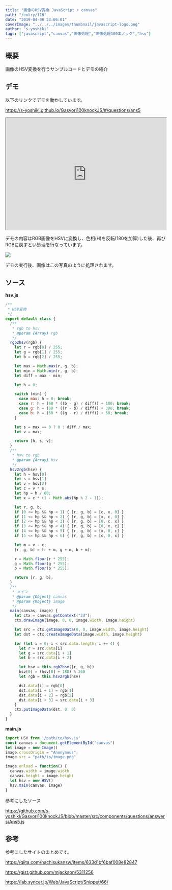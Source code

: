 ```yaml
---
title: "画像のHSV変換 JavaScript + canvas"
path: "/entry/116"
date: "2019-04-08 23:06:01"
coverImage: "../../../images/thumbnail/javascript-logo.png"
author: "s-yoshiki"
tags: ["javascript","canvas","画像処理","画像処理100本ノック","hsv"]
---
```


## 概要

画像のHSV変換を行うサンプルコードとデモの紹介

## デモ

以下のリンクでデモを動かしています。

<a href="https://s-yoshiki.github.io/Gasyori100knockJS/#/questions/ans5">https://s-yoshiki.github.io/Gasyori100knockJS/#/questions/ans5</a>

<iframe src="https://s-yoshiki.github.io/Gasyori100knockJS/#/questions/ans5/iframe" style="width:100%; height:350px"></iframe>

デモの内容はRGB画像をHSVに変換し、色相(H)を反転(180を加算)した後、再びRGBに戻すとい処理を行なっています。

<a href="https://images-tech-blog.s-yoshiki.com/img/2019/04/201904082255_r1tc43.png">
<img src="https://images-tech-blog.s-yoshiki.com/img/2019/04/201904082255_r1tc43.png"></a>

デモの実行後、画像はこの写真のように処理されます。

## ソース

**hsv.js**

```js
/**
 * HSV変換
 */
export default class {
  /**
   * rgb to hsv
   * @param {Array} rgb 
   */
  rgb2hsv(rgb) {
    let r = rgb[0] / 255;
    let g = rgb[1] / 255;
    let b = rgb[2] / 255;

    let max = Math.max(r, g, b);
    let min = Math.min(r, g, b);
    let diff = max - min;

    let h = 0;

    switch (min) {
      case max: h = 0; break;
      case r: h = (60 * ((b - g) / diff)) + 180; break;
      case g: h = (60 * ((r - b) / diff)) + 300; break;
      case b: h = (60 * ((g - r) / diff)) + 60; break;
    }

    let s = max == 0 ? 0 : diff / max;
    let v = max;

    return [h, s, v];
  }
  /**
   * hsv to rgb
   * @param {Array} hsv 
   */
  hsv2rgb(hsv) {
    let h = hsv[0]
    let s = hsv[1]
    let v = hsv[2]
    let c = v * s;
    let hp = h / 60;
    let x = c * (1 - Math.abs(hp % 2 - 1));

    let r, g, b;
    if (0 <= hp && hp < 1) { [r, g, b] = [c, x, 0] }
    if (1 <= hp && hp < 2) { [r, g, b] = [x, c, 0] }
    if (2 <= hp && hp < 3) { [r, g, b] = [0, c, x] }
    if (3 <= hp && hp < 4) { [r, g, b] = [0, x, c] }
    if (4 <= hp && hp < 5) { [r, g, b] = [x, 0, c] }
    if (5 <= hp && hp < 6) { [r, g, b] = [c, 0, x] }

    let m = v - c;
    [r, g, b] = [r + m, g + m, b + m];

    r = Math.floor(r * 255);
    g = Math.floor(g * 255);
    b = Math.floor(b * 255);

    return [r, g, b];
  }
  /**
   * メイン
   * @param {Object} canvas 
   * @param {Object} image 
   */
  main(canvas, image) {
    let ctx = canvas.getContext("2d");
    ctx.drawImage(image, 0, 0, image.width, image.height)

    let src = ctx.getImageData(0, 0, image.width, image.height)
    let dst = ctx.createImageData(image.width, image.height)

    for (let i = 0; i < src.data.length; i += 4) {
      let r = src.data[i]
      let g = src.data[i + 1]
      let b = src.data[i + 2]

      let hsv = this.rgb2hsv([r, g, b])
      hsv[0] = (hsv[0] + 180) % 360
      let rgb = this.hsv2rgb(hsv)

      dst.data[i] = rgb[0]
      dst.data[i + 1] = rgb[1]
      dst.data[i + 2] = rgb[2]
      dst.data[i + 3] = src.data[i + 3]
    }
    ctx.putImageData(dst, 0, 0)
  }
}

```

**main.js**

```js
import HSV from '/path/to/hsv.js'
const canvas = document.getElementById("canvas")
let image = new Image()
image.crossOrigin = "Anonymous";
image.src = "path/to/image.png"

image.onload = function() {
  canvas.width = image.width
  canvas.height = image.height
  let hsv = new HSV()
  hsv.main(canvas, image)
}

```

参考にしたソース

<a href="https://github.com/s-yoshiki/Gasyori100knockJS/blob/master/src/components/questions/answers/Ans5.js">https://github.com/s-yoshiki/Gasyori100knockJS/blob/master/src/components/questions/answers/Ans5.js</a>

## 参考

参考にしたサイトのまとめです。

<a href="https://qiita.com/hachisukansw/items/633d1bf6baf008e82847">https://qiita.com/hachisukansw/items/633d1bf6baf008e82847</a>

<a href="https://gist.github.com/mjackson/5311256">https://gist.github.com/mjackson/5311256</a>

<a href="https://lab.syncer.jp/Web/JavaScript/Snippet/66/">https://lab.syncer.jp/Web/JavaScript/Snippet/66/</a>